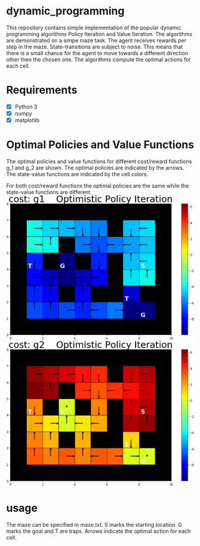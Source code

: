 # dynamic_programming
This repository contains simple implementation of the popular dynamic programming algorithms Policy Iteration and Value Iteration. The algorithms are demonstrated on a simpe maze task. The agent receives rewards per step in the maze. State-transitions are subject to noise. This means that there is a small chance for the agent to move towards a different direction other then the chosen one. The algorithms compute the optimal actions for each cell.

# Requirements
- [x] Python 3
- [x] numpy
- [x] matplotlib

# Optimal Policies and Value Functions
The optimal policies and value functions for different cost/reward functions g_1 and g_2 are shown. The optimal policies are indicated by the arrows. The state-value functions are indicated by the cell colors.

For both cost/reward functions the optimal policies are the same while the state-value functions are different.
<img src="https://github.com/janek-gross/dynamic_programming/blob/master/plots/cost: g1%20%20%20 Optimistic Policy Iteration.png?raw=true" width="600" />
<img src="https://github.com/janek-gross/dynamic_programming/blob/master/plots/cost: g2%20%20%20 Optimistic Policy Iteration.png?raw=true" width="600" />

# usage
The maze can be specified in maze.txt. S marks the starting location. G marks the goal and T are traps. Arrows indicate the optimal action for each cell.





